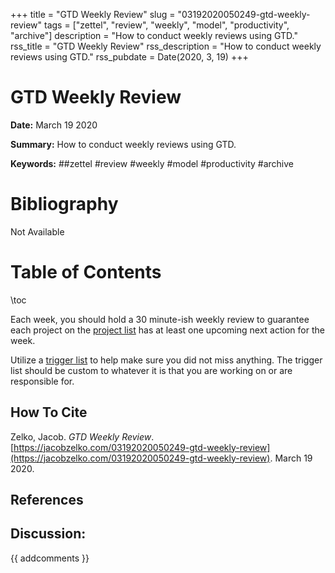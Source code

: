 +++
title = "GTD Weekly Review"
slug = "03192020050249-gtd-weekly-review"
tags = ["zettel", "review", "weekly", "model", "productivity", "archive"]
description = "How to conduct weekly reviews using GTD."
rss_title = "GTD Weekly Review"
rss_description = "How to conduct weekly reviews using GTD."
rss_pubdate = Date(2020, 3, 19)
+++



GTD Weekly Review
=========

**Date:** March 19 2020

**Summary:** How to conduct weekly reviews using GTD.

**Keywords:** ##zettel #review #weekly #model #productivity #archive

Bibliography
==========

Not Available

Table of Contents
=========

\toc

Each week, you should hold a 30 minute-ish weekly review to guarantee each project on the [project list](/03192020050207-gtd-implementation.md) has at least one upcoming next action for the week. 

Utilize a [trigger list](/03192020050346-trigger-list.md) to help make sure you did not miss anything. The trigger list should be custom to whatever it is that you are working on or are responsible for.
## How To Cite

 Zelko, Jacob. _GTD Weekly Review_. [https://jacobzelko.com/03192020050249-gtd-weekly-review](https://jacobzelko.com/03192020050249-gtd-weekly-review). March 19 2020.
## References
## Discussion: 

{{ addcomments }}

